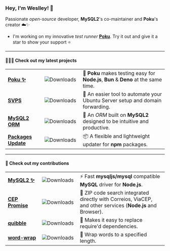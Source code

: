 ### Hey, I'm Weslley! 👋

Passionate _open-source_ developer, **MySQL2**'s co-maintainer and **Poku**'s creator ☁️✨

- I'm working on my innovative _test runner_ [**Poku**](https://github.com/wellwelwel/poku). Try it out and give it a star to show your support ⭐️

---

#### 👨🏻‍💻 Check out my latest projects

<table>
  <tbody>
    <tr>
      <td width="150"><a href="https://github.com/wellwelwel/poku"><b>Poku ✨</b></a></td>
      <td width="150"><img src="https://img.shields.io/npm/dt/poku.svg?style=flat-square&logo=npm&logoColor=white&color=1e90ff" alt="Downloads"></td>
      <td>🐷 <b>Poku</b> makes testing easy for <b>Node.js</b>, <b>Bun</b> & <b>Deno</b> at the same time.</td>
    </tr>
    <tr>
      <td width="150"><a href="https://github.com/wellwelwel/svps"><b>SVPS</b></a></td>
      <td width="150"><img src="https://img.shields.io/npm/dt/svps.svg?style=flat-square&logo=npm&logoColor=white&color=1e90ff" alt="Downloads"></td>
      <td width="600">🚀 An easier tool to automate your Ubuntu Server setup and domain forwarding.</td>
    </tr>
    <tr>
      <td width="150"><a href="https://github.com/wellwelwel/mysql2-orm"><b>MySQL2 ORM</b></a></td>
      <td width="150"><img src="https://img.shields.io/npm/dt/mysql2-orm.svg?style=flat-square&logo=npm&logoColor=white&color=1e90ff" alt="Downloads"></td>
      <td width="600">🎲 An <i>ORM</i> built on <b>MySQL2</b> designed to be intuitive and productive.</td>
    </tr>
    <tr>
      <td width="150"><a href="https://github.com/wellwelwel/packages-update"><b>Packages Update</b></a></td>
      <td width="150"><img src="https://img.shields.io/npm/dt/packages-update.svg?style=flat-square&logo=npm&logoColor=white&color=1e90ff" alt="Downloads"></td>
      <td width="500">📦 A flexible and lightweight updater for <b>npm</b> packages.</td>
    </tr>
  </tbody>
</table>

---

#### 🤝 Check out my contributions

<table>

  <tbody>
    <tr>
      <td width="150"><a href="https://github.com/sidorares/node-mysql2/pulls?q=is:pr+author:wellwelwel+"><b>MySQL2 ✨</b></a></td>
      <td width="150"><img src="https://img.shields.io/npm/dt/mysql2.svg?style=flat-square&logo=npm&logoColor=white&color=6c5ce7" alt="Downloads"></td>
      <td width="600">⚡ Fast <b>mysqljs/mysql</b> compatible <b>MySQL</b> driver for <b>Node.js</b>.</td>
    </tr>
    <tr>
      <td width="150"><a href="https://github.com/BrasilAPI/cep-promise/pulls?q=is:pr+author:wellwelwel+"><b>CEP Promise</b></a></td>
      <td width="150"><img src="https://img.shields.io/npm/dt/cep-promise.svg?style=flat-square&logo=npm&logoColor=white&color=6c5ce7" alt="Downloads"></td>
      <td width="600">📨 ZIP code search integrated directly with Correios, ViaCEP, and other services (<b>Node.js</b> and Browser).</td>
    </tr>
    <tr>
      <td width="150"><a href="https://github.com/testdouble/quibble/pulls?q=is:pr+author:wellwelwel+"><b>quibble</b></a></td>
      <td width="150"><img src="https://img.shields.io/npm/dt/quibble.svg?style=flat-square&logo=npm&logoColor=white&color=6c5ce7" alt="Downloads"></td>
      <td width="600">🔁 Makes it easy to replace require'd dependencies.</td>
    </tr>
    <tr>
      <td width="150"><a href="https://github.com/aashutoshrathi/word-wrap/pulls?q=is:pr+author:wellwelwel+"><b>word-wrap</b></a></td>
      <td width="150"><img src="https://img.shields.io/npm/dt/@aashutoshrathi/word-wrap.svg?style=flat-square&logo=npm&logoColor=white&color=6c5ce7" alt="Downloads"></td>
      <td width="600">📖 Wrap words to a specified length.</td>
    </tr>
  </tbody>
</table>
